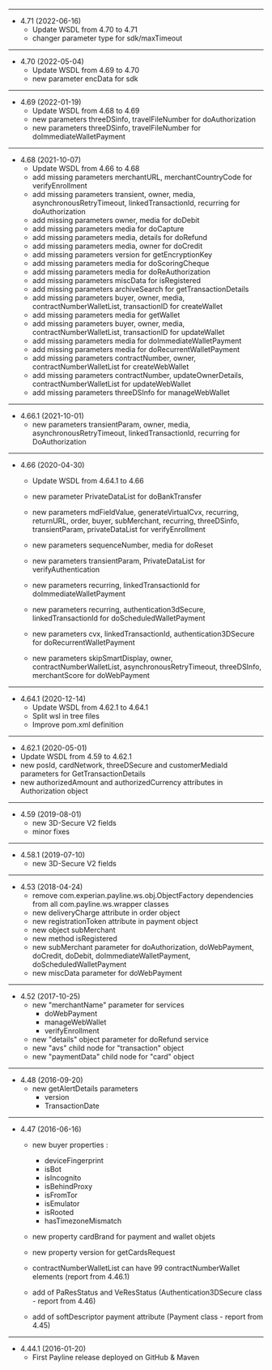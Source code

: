 ----------------------------------------

* 4.71 (2022-06-16)
  * Update WSDL from 4.70 to 4.71
  * changer parameter type for sdk/maxTimeout

----------------------------------------

* 4.70 (2022-05-04)
  * Update WSDL from 4.69 to 4.70
  * new parameter encData for sdk

----------------------------------------

* 4.69 (2022-01-19)
  * Update WSDL from 4.68 to 4.69
  * new parameters threeDSinfo, travelFileNumber for doAuthorization
  * new parameters threeDSinfo, travelFileNumber for doImmediateWalletPayment

----------------------------------------

* 4.68 (2021-10-07)
  * Update WSDL from 4.66 to 4.68
  * add missing parameters merchantURL, merchantCountryCode for verifyEnrollment
  * add missing parameters transient, owner, media, asynchronousRetryTimeout, linkedTransactionId, recurring for doAuthorization
  * add missing parameters owner, media for doDebit
  * add missing parameters media for doCapture
  * add missing parameters media, details for doRefund
  * add missing parameters media, owner for doCredit
  * add missing parameters version for getEncryptionKey
  * add missing parameters media for doScoringCheque
  * add missing parameters media for doReAuthorization
  * add missing parameters  miscData for isRegistered
  * add missing parameters archiveSearch for getTransactionDetails
  * add missing parameters buyer, owner, media, contractNumberWalletList, transactionID for createWallet
  * add missing parameters media for getWallet
  * add missing parameters  buyer, owner, media, contractNumberWalletList, transactionID for updateWallet
  * add missing parameters media for doImmediateWalletPayment
  * add missing parameters media for doRecurrentWalletPayment
  * add missing parameters contractNumber, owner, contractNumberWalletList for createWebWallet
  * add missing parameters contractNumber, updateOwnerDetails, contractNumberWalletList for updateWebWallet
  * add missing parameters threeDSInfo for manageWebWallet

----------------------------------------

* 4.66.1 (2021-10-01)
  * new parameters transientParam, owner, media, asynchronousRetryTimeout, linkedTransactionId, recurring for DoAuthorization

----------------------------------------

* 4.66 (2020-04-30)
  * Update WSDL from 4.64.1 to 4.66
  * new parameter PrivateDataList for doBankTransfer
  * new parameters mdFieldValue, generateVirtualCvx, recurring, returnURL, order, buyer, subMerchant, recurring, threeDSinfo, transientParam, privateDataList for verifyEnrollment
  * new parameters sequenceNumber, media for doReset
  * new parameters transientParam, PrivateDataList for verifyAuthentication

  * new parameters recurring, linkedTransactionId for doImmediateWalletPayment
  * new parameters recurring, authentication3dSecure, linkedTransactionId for doScheduledWalletPayment
  * new parameters cvx, linkedTransactionId, authentication3DSecure for doRecurrentWalletPayment
  * new parameters skipSmartDisplay, owner, contractNumberWalletList, asynchronousRetryTimeout, threeDSInfo, merchantScore for doWebPayment

----------------------------------------

* 4.64.1 (2020-12-14)
  * Update WSDL from 4.62.1 to 4.64.1
  * Split wsl in tree files
  * Improve pom.xml definition

----------------------------------------

* 4.62.1 (2020-05-01)
 * Update WSDL from 4.59 to 4.62.1
 * new posId, cardNetwork, threeDSecure and customerMediaId parameters for GetTransactionDetails 
 * new authorizedAmount and authorizedCurrency attributes in Authorization object
 
----------------------------------------

* 4.59 (2019-08-01)
  * new 3D-Secure V2 fields
  * minor fixes
    
---------------------------------------- 
* 4.58.1 (2019-07-10)
  * new 3D-Secure V2 fields
    
---------------------------------------- 
* 4.53 (2018-04-24)
  * remove com.experian.payline.ws.obj.ObjectFactory dependencies from all com.payline.ws.wrapper classes
  * new deliveryCharge attribute in order object
  * new registrationToken attribute in payment object
  * new object subMerchant
  * new method isRegistered
  * new subMerchant parameter for doAuthorization, doWebPayment, doCredit, doDebit, doImmediateWalletPayment, doScheduledWalletPayment
  * new miscData parameter for doWebPayment
  
---------------------------------------- 

* 4.52 (2017-10-25)
  * new "merchantName" parameter for services
  	- doWebPayment
  	- manageWebWallet
  	- verifyEnrollment
  * new "details" object parameter for doRefund service
  * new "avs" child node for "transaction" object
  * new "paymentData" child node for "card" object

----------------------------------------

* 4.48 (2016-09-20)
  * new getAlertDetails parameters
  	- version
  	- TransactionDate	

----------------------------------------

* 4.47 (2016-06-16)
  * new buyer properties :
  	- deviceFingerprint
  	- isBot
  	- isIncognito
  	- isBehindProxy
  	- isFromTor
  	- isEmulator
  	- isRooted
  	- hasTimezoneMismatch
  * new property cardBrand for payment and wallet objets
  * new property version for getCardsRequest
  
  * contractNumberWalletList can have 99 contractNumberWallet elements (report from 4.46.1)
  * add of PaResStatus and VeResStatus (Authentication3DSecure class - report from 4.46) 
  * add of softDescriptor payment attribute (Payment class - report from 4.45)
  
----------------------------------------

* 4.44.1 (2016-01-20)
  * First Payline release deployed on GitHub & Maven
